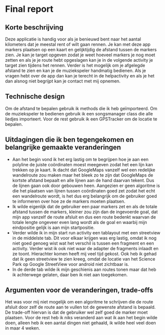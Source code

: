 # Final report

## Korte beschrijving
Deze applicatie is handig voor als je benieuwd bent naar het aantal kilometers dat je meestal rent of wilt gaan rennen.
Je kan met deze app markers plaatsen op een kaart en gelijktijdig de afstand tussen de markers zien. Je kan je target opgeven zodat je weet hoeveel markers je nog moet zetten en als je je route hebt opgeslagen kan je in de volgende activity je target zien tijdens het rennen. Verder is het mogelijk om je afgelegde afstand te zien en kan je de muziekspeler handmatig bedienen. Als je vragen hebt over de app dan kan je terecht in de helpactivity en als je het dan alsnog niet begrijpt kan je contact met mij opnemen.

## Technische design
Om de afstand te bepalen gebruik ik methods die ik heb geïmporteerd. Om de muziekspeler te bedienen gebruik ik een songsmanager class die alle liedjes importeert. Voor de rest gebruik ik een GPSTracker om de locatie te bepalen.

## Uitdagingen die ik ben tegengekomen en belangrijke gemaakte veranderingen
* Aan het begin vond ik het erg lastig om te begrijpen hoe je aan een polyline de juiste coördinaten moest meegeven zodat het een lijn kan trekken op je kaart. Ik dacht dat GoogleMaps vanzelf wel een redelijke wandelroute zou maken maar het bleek zo te zijn dat GoogleMaps de kortste afstand bepaalt en alle lijnen aan de hand daarvan tekent. Dus de lijnen gaan ook door gebouwen heen. Aangezien er geen algoritme is die het plaatsen van lijnen tussen coördinaten goed zet zodat het echt een wandelroute wordt, is het dus erg belangrijk om de gebruiker goed te informeren over hoe ze de markers moeten plaatsen. 
* Ik wilde eigenlijk dat de gebruiker een paar markers zet en als de totale afstand tussen de markers, kleiner zou zijn dan de ingevoerde goal, dat mijn app vanzelf de route afsluit en dus een route bedenkt waarvan de totale lengte ongeveer even lang wordt als de goal en waarbij mijn eindpositie gelijk is aan mijn startpositie.
* Verder wilde ik in mijn start run activity een tablayout met een streetview in de middelste tab. Dit voor elkaar krijgen was erg lastig, omdat ik nog niet goed genoeg wist wat het verschil is tussen een fragment en een activity. Verder wist ik ook niet waar de adapter de fragments inlaadt en ze toont. Hierachter komen heeft mij veel tijd gekost. Ook heb ik gehad dat ik geen streetview te zien kreeg, omdat de locatie van het Science Park op Google StreetView voor android niet zichtbaar is. 
* In de derde tab wilde ik mijn geschienis aan routes tonen maar dat heb ik achterwege gelaten, daar ben ik niet aan toegekomen.

## Argumenten voor de veranderingen, trade-offs
Het was voor mij niet mogelijk om een algoritme te schrijven die de route afsluit door zelf de route aan te vullen tot de gewenste afstand is bepaald. De trade-off hiervan is dat de gebruiker wel zelf goed de marker moet plaatsen.
Voor de rest heb ik niks veranderd aan wat ik aan het begin wilde doen, alleen heb ik een aantal dingen niet gehaald, ik wilde heel veel doen in maar 4 weken.

